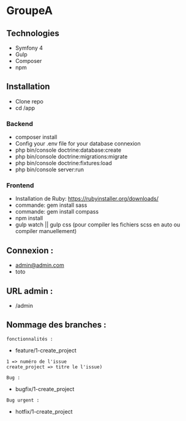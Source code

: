 # GroupeA

## Technologies

* Symfony 4
* Gulp
* Composer
* npm

## Installation

* Clone repo
* cd /app

### Backend

* composer install
* Config your .env file for your database connexion
* php bin/console doctrine:database:create
* php bin/console doctrine:migrations:migrate
* php bin/console doctrine:fixtures:load
* php bin/console server:run

### Frontend

* Installation de Ruby: https://rubyinstaller.org/downloads/
* commande: gem install sass
* commande: gem install compass
* npm install
* gulp watch || gulp css (pour compiler les fichiers scss en auto ou compiler manuellement)

## Connexion :

* admin@admin.com
* toto

## URL admin :

* /admin


## Nommage des branches :

`fonctionnalités :`
* feature/1-create_project 

```
1 => numéro de l'issue 
create_project => titre le l'issue)
```

`Bug :`
* bugfix/1-create_project 


`Bug urgent :`
* hotfix/1-create_project 
